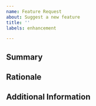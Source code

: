 ```yaml
---
name: Feature Request
about: Suggest a new feature
title: ''
labels: enhancement

---
```


## Summary

<!-- Provide a summary of what you'd like to see delivered as part of this
     feature. -->

## Rationale

<!-- Provide an explanation as to why you believe this feature is useful and
     will benefit you and others. -->

## Additional Information

<!-- Provide any additional information you believe may be relevant. -->
